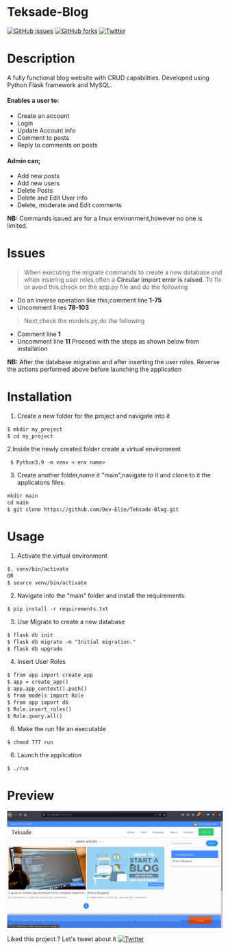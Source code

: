 # Teksade-Blog

[![GitHub issues](https://img.shields.io/github/issues/Dev-Elie/Search-Weather-Wordnet-Location-Web-App)](https://github.com/Dev-Elie/Search-Weather-Wordnet-Location-Web-App/issues)
[![GitHub forks](https://img.shields.io/github/forks/Dev-Elie/Search-Weather-Wordnet-Location-Web-App)](https://github.com/Dev-Elie/Search-Weather-Wordnet-Location-Web-App/network)
[![Twitter](https://img.shields.io/twitter/url?style=social&url=https%3A%2F%2Ftwitter.com%2F)](https://twitter.com/intent/tweet?text=Wow:&url=https%3A%2F%2Fgithub.com%2FDev-Elie%2FSearch-Weather-Wordnet-Location-Web-App)

# Description
A fully functional blog website with CRUD capabilities. Developed using Python Flask framework and MySQL. 
#### Enables a user to:
* Create an account
* Login
* Update Account info
* Comment to posts
* Reply to comments on posts
#### Admin can;
* Add new posts
* Add new users
* Delete Posts
* Delete and Edit User info
* Delete, moderate and Edit comments

**NB:** Commands issued are for a linux environment,however no one is limited.
# Issues
> When executing the migrate commands to create a new database and when insering user roles,often a **Circular import error is raised**.
> To fix or avoid this,check on the app.py file and do the following
  * Do an inverse operation like this,comment line **1-75**
  * Uncomment lines **78-103**
> Next,check the models.py,do the following
  * Comment line **1**
  * Uncomment line **11**
  Proceed with the steps as shown below from installation
  
  **NB:** After the database migration and after inserting the user roles. Reverse the actions performed above before launching the application

# Installation
1. Create a new folder for the project and navigate into it
```
$ mkdir my_project
$ cd my_project
```
2.Inside the newly created folder create a virtual environment
```
 $ Python3.9 -m venv < env name>
```
3. Create another folder,name it "main",navigate to it and clone to it the applicatons files.
```
mkdir main
cd main
$ git clone https://github.com/Dev-Elie/Teksade-Blog.git
```
# Usage
1. Activate the virtual environment
```
$. venv/bin/activate
OR
$ source venv/bin/activate
``` 
2. Navigate into the "main" folder and install the requirements.
```
$ pip install -r requirements.txt
```
3. Use Migrate to create a new database
```
$ flask db init
$ flask db migrate -m "Initial migration."
$ flask db upgrade
```
4. Insert User Roles
```
$ from app import create_app
$ app = create_app()
$ app.app_context().push()
$ from models import Role
$ from app import db
$ Role.insert_roles()
$ Role.query.all()
```

6. Make the run file an executable
```
$ chmod 777 run
```
6. Launch the application
```
$ ./run
```
# Preview
![Home](https://github.com/Dev-Elie/Portfolio/blob/main/images/projects/blog.png)

Liked this project ? Let's tweet about it [![Twitter](https://img.shields.io/twitter/url?style=social&url=https%3A%2F%2Ftwitter.com%2F)](https://twitter.com/intent/tweet?text=Wow:&url=https%3A%2F%2Fgithub.com%2FDev-Elie%2FSearch-Weather-Wordnet-Location-Web-App)
